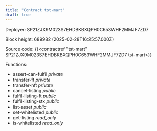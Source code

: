 ```yaml
---
title: "Contract tst-mart"
draft: true
---
```

Deployer: SP21ZJX9M023S7EHDBKBXQPH0C653WHF2MMJF7ZD7


 



Block height: 689982 (2025-02-28T16:25:57.000Z)

Source code: {{<contractref "tst-mart" SP21ZJX9M023S7EHDBKBXQPH0C653WHF2MMJF7ZD7 tst-mart>}}

Functions:

* assert-can-fulfil _private_
* transfer-ft _private_
* transfer-nft _private_
* cancel-listing _public_
* fulfil-listing-ft _public_
* fulfil-listing-stx _public_
* list-asset _public_
* set-whitelisted _public_
* get-listing _read_only_
* is-whitelisted _read_only_
